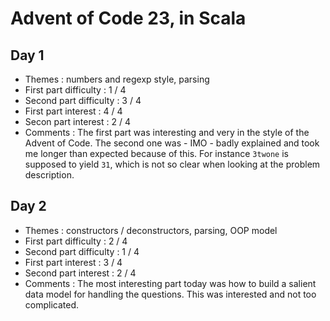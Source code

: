 # Advent of Code 23, in Scala

## Day 1

- Themes : numbers and regexp style, parsing
- First part difficulty : 1 / 4
- Second part difficulty : 3 / 4
- First part interest : 4 / 4
- Secon part interest : 2 / 4
- Comments : The first part was interesting and very in the style of the Advent of Code. The second one was - IMO - badly explained and took me longer than expected because of this. For instance `3twone` is supposed to yield `31`, which is not so clear when looking at the problem description.

## Day 2

- Themes : constructors / deconstructors, parsing, OOP model
- First part difficulty : 2 / 4
- Second part difficulty : 1 / 4
- First part interest : 3 / 4
- Second part interest : 2 / 4
- Comments : The most interesting part today was how to build a salient data model for handling the questions. This was interested and not too complicated.
